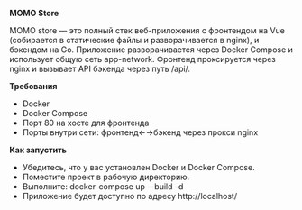 ****MOMO Store****

MOMO store — это полный стек веб-приложения с фронтендом на Vue (собирается в статические файлы и разворачивается в nginx), и бэкендом на Go. Приложение разворачивается через Docker Compose и использует общую сеть app-network. Фронтенд проксируется через nginx и вызывает API бэкенда через путь /api/.

**Требования**

- Docker
- Docker Compose
- Порт 80 на хосте для фронтенда
- Порты внутри сети: фронтенд←→бэкенд через прокси nginx

**Как запустить**

- Убедитесь, что у вас установлен Docker и Docker Compose.
- Поместите проект в рабочую директорию.
- Выполните:
docker-compose up --build -d
- Приложение будет доступно по адресу http://localhost/
